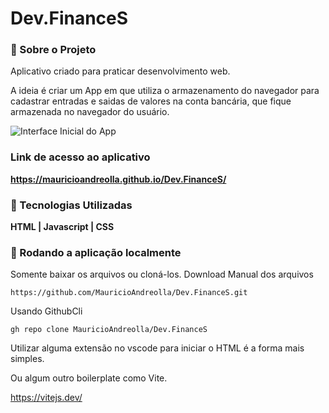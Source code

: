 # Dev.FinanceS

### 📄 Sobre o Projeto
Aplicativo criado para praticar desenvolvimento web.

A ideia é criar um App em que utiliza o armazenamento do navegador para cadastrar entradas e saidas de valores na conta bancária, que fique armazenada no navegador do usuário.



![Interface Inicial do App](https://github.com/MauricioAndreolla/Dev.FinanceS/assets/44854911/fa2d3f5b-fa0a-492f-a538-33846f1bce86)

### Link de acesso ao aplicativo
**https://mauricioandreolla.github.io/Dev.FinanceS/**

### 🔨 Tecnologias Utilizadas
**HTML | Javascript | CSS**

### 📍 Rodando a aplicação localmente
Somente baixar os arquivos ou cloná-los.
Download Manual dos arquivos
```
https://github.com/MauricioAndreolla/Dev.FinanceS.git
```
Usando GithubCli
```
gh repo clone MauricioAndreolla/Dev.FinanceS
```
Utilizar alguma extensão no vscode para iniciar o HTML é a forma mais simples.

Ou algum outro boilerplate como Vite.

https://vitejs.dev/

